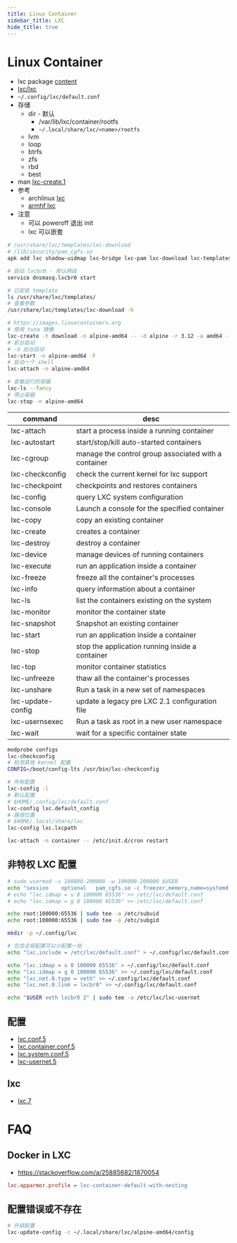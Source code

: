 ```yaml
---
title: Linux Container
sidebar_title: LXC
hide_title: true
---
```


# Linux Container

- lxc package [content](https://pkgs.alpinelinux.org/contents?branch=edge&name=lxc&arch=x86_64&repo=main)
- [lxc/lxc](https://github.com/lxc/lxc)
- `~/.config/lxc/default.conf`
- 存储
  - dir - 默认
    - /var/lib/lxc/container/rootfs
    - `~/.local/share/lxc/<name>/rootfs`
  - lvm
  - loop
  - btrfs
  - zfs
  - rbd
  - best
- man [lxc-create.1](https://linuxcontainers.org/lxc/manpages//man1/lxc-create.1.html)
- 参考
  - archlinux [lxc](https://wiki.archlinux.org/index.php/Linux_Containers)
  - [armhf lxc](https://gist.github.com/hack3d/8a3982329e1df77f380878ff7bbc7b03)
- 注意
  - 可以 poweroff 退出 init
  - lxc 可以嵌套

```bash
# /usr/share/lxc/templates/lxc-download
# /lib/security/pam_cgfs.so
apk add lxc shadow-uidmap lxc-bridge lxc-pam lxc-download lxc-templates lxc-templates-oci

# 启动 lxcbr0 - 默认网段
service dnsmasq.lxcbr0 start

# 已安装 template
ls /usr/share/lxc/templates/
# 查看参数
/usr/share/lxc/templates/lxc-download -h

# https://images.linuxcontainers.org
# 使用 tuna 镜像
lxc-create -t download -n alpine-amd64 -- -d alpine -r 3.12 -a amd64 --server mirrors.tuna.tsinghua.edu.cn/lxc-images
# 前台启动
# -d 后台启动
lxc-start -n alpine-amd64 -F
# 启动一个 shell
lxc-attach -n alpine-amd64

# 查看运行的容器
lxc-ls --fancy
# 停止容器
lxc-stop -n alpine-amd64
```

| command           | desc                                                 |
| ----------------- | ---------------------------------------------------- |
| lxc-attach        | start a process inside a running container           |
| lxc-autostart     | start/stop/kill auto-started containers              |
| lxc-cgroup        | manage the control group associated with a container |
| lxc-checkconfig   | check the current kernel for lxc support             |
| lxc-checkpoint    | checkpoints and restores containers                  |
| lxc-config        | query LXC system configuration                       |
| lxc-console       | Launch a console for the specified container         |
| lxc-copy          | copy an existing container                           |
| lxc-create        | creates a container                                  |
| lxc-destroy       | destroy a container                                  |
| lxc-device        | manage devices of running containers                 |
| lxc-execute       | run an application inside a container                |
| lxc-freeze        | freeze all the container's processes                 |
| lxc-info          | query information about a container                  |
| lxc-ls            | list the containers existing on the system           |
| lxc-monitor       | monitor the container state                          |
| lxc-snapshot      | Snapshot an existing container                       |
| lxc-start         | run an application inside a container                |
| lxc-stop          | stop the application running inside a container      |
| lxc-top           | monitor container statistics                         |
| lxc-unfreeze      | thaw all the container's processes                   |
| lxc-unshare       | Run a task in a new set of namespaces                |
| lxc-update-config | update a legacy pre LXC 2.1 configuration file       |
| lxc-usernsexec    | Run a task as root in a new user namespace           |
| lxc-wait          | wait for a specific container state                  |

```bash
modprobe configs
lxc-checkconfig
# 检测其他 kernel 配置
CONFIG=/boot/config-lts /usr/bin/lxc-checkconfig

# 所有配置
lxc-config -l
# 默认配置
# $HOME/.config/lxc/default.conf
lxc-config lxc.default_config
# 路径位置
# $HOME/.local/share/lxc
lxc-config lxc.lxcpath

lxc-attach -n container -- /etc/init.d/cron restart
```

## 非特权 LXC 配置

```bash
# sudo usermod -v 100000-200000 -w 100000-200000 $USER
echo "session    optional   pam_cgfs.so -c freezer,memory,name=systemd,unified" >> /etc/pam.d/system-login
# echo "lxc.idmap = u 0 100000 65536" >> /etc/lxc/default.conf
# echo "lxc.idmap = g 0 100000 65536" >> /etc/lxc/default.conf

echo root:100000:65536 | sudo tee -a /etc/subuid
echo root:100000:65536 | sudo tee -a /etc/subgid

mkdir -p ~/.config/lxc

# 包含全局配置可以少配置一些
echo "lxc.include = /etc/lxc/default.conf" > ~/.config/lxc/default.conf

echo "lxc.idmap = u 0 100000 65536" > ~/.config/lxc/default.conf
echo "lxc.idmap = g 0 100000 65536" >> ~/.config/lxc/default.conf
echo "lxc.net.0.type = veth" >> ~/.config/lxc/default.conf
echo "lxc.net.0.link = lxcbr0" >> ~/.config/lxc/default.conf

echo "$USER veth lxcbr0 2" | sudo tee -a /etc/lxc/lxc-usernet
```

## 配置

- [lxc.conf.5](https://linuxcontainers.org/lxc/manpages/man5/lxc.conf.5.html)
- [lxc.container.conf.5](https://linuxcontainers.org/lxc/manpages/man5/lxc.container.conf.5.html)
- [lxc.system.conf.5](https://linuxcontainers.org/lxc/manpages//man5/lxc.system.conf.5.html)
- [lxc-usernet.5](https://linuxcontainers.org/lxc/manpages/man5/lxc-usernet.5.html)

## lxc

- [lxc.7](https://linuxcontainers.org/lxc/manpages/man7/lxc.7.html)

# FAQ

## Docker in LXC

- https://stackoverflow.com/a/25885682/1870054

```ini
lxc.apparmor.profile = lxc-container-default-with-nesting
```

## 配置错误或不存在

```bash
# 升级配置
lxc-update-config -c ~/.local/share/lxc/alpine-amd64/config
```

